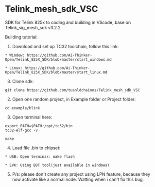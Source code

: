 # Telink_mesh_sdk_VSC
SDK for Telink 825x to coding and building in VScode, base on Telink_sig_mesh_sdk v3.2.2
 
Building tutorial:
  1. Download and set up TC32 toolchain, follow this link:
  
    * Window: https://github.com/Ai-Thinker-Open/Telink_825X_SDK/blob/master/start_windows.md
    
    * Linux: https://github.com/Ai-Thinker-Open/Telink_825X_SDK/blob/master/start_linux.md
    
  3. Clone sdk:
  
    git clone https://github.com/tuanldchainos/Telink_mesh_sdk_VSC
    
  2. Open one random project, in Example folder or Project folder:
  
    cd example/blink
    
  3. Open terminal here:
    
    export PATH=$PATH:/opt/tc32/bin
    tc32-elf-gcc -v

    make
    
  4. Load file .bin to chipset:
  
    * USB: Open terminar: make flash
    
    * EVK: Using BDT tool(just available in windows)

  5. P/s: please don't create any project using LPN feature, because they now activate like a normal node. Watting when i can't fix this bug.